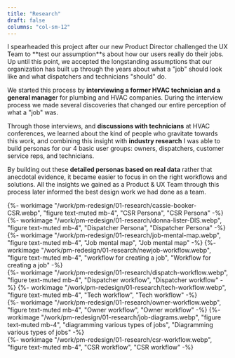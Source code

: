 ```yaml
---
title: "Research"
draft: false
columns: "col-sm-12"
---
```

<div class="container lg"><div class="row">
<div class="col col-12 col-sm-12 col-md-8 col-lg-7 mb-4">I spearheaded this project after our new Product Director challenged the UX Team to **test our assumption**s about how our users really do their jobs. Up until this point, we accepted the longstanding assumptions that our organization has built up through the years about what a "job" should look like and what dispatchers and technicians "should" do.

We started this process by **interviewing a former HVAC technician and  a general manage**r for plumbing and HVAC companies. During the interview process we made several discoveries that changed our entire perception of what a "job" was.

Through those interviews, and **discussions with technicians** at HVAC conferences, we learned about the kind of people who gravitate towards this work, and combining this insight with **industry research** I was able to build personas for our 4 basic user groups: owners, dispatchers, customer service reps, and technicians.

By building out these **detailed personas based on real data** rather that anecdotal evidence, it became easier to focus in on the right workflows and solutions. All the insights we gained as a Product &  UX Team through this process later informed the best design work we had done as a team.
</div>
<div class="col mt-1">
  {%- workimage "/work/pm-redesign/01-research/cassie-booker-CSR.webp", "figure text-muted mb-4", "CSR Persona", "CSR Persona"  -%}
</div>
<div class="col mt-1">
  {%- workimage "/work/pm-redesign/01-research/donna-lister-DIS.webp", "figure text-muted mb-4", "Dispatcher Persona", "Dispatcher Persona"  -%}
</div>
</div></div>

<div class="container lg"><div class="row">
<div class="col col-sm-6 col-md-3">
     {%- workimage "/work/pm-redesign/01-research/job-mental-map.webp", "figure text-muted mb-4", "Job mental map", "Job mental map"  -%}
     {%- workimage "/work/pm-redesign/01-research/newjob-workflow.webp", "figure text-muted mb-4", "workflow for creating a job", "Workflow for creating a job"  -%}
</div>
<div class="col col-sm-6 col-md-3">
    {%- workimage "/work/pm-redesign/01-research/dispatch-workflow.webp", "figure text-muted mb-4", "Dispatcher workflow", "Dispatcher workflow"  -%}
    {%- workimage "/work/pm-redesign/01-research/tech-workflow.webp", "figure text-muted mb-4", "Tech workflow", "Tech workflow"  -%}
</div>
<div class="col col-sm-6 col-md-3">
    {%- workimage "/work/pm-redesign/01-research/owner-workflow.webp", "figure text-muted mb-4", "Owner workflow", "Owner workflow"  -%}
    {%- workimage "/work/pm-redesign/01-research/job-diagrams.webp", "figure text-muted mb-4", "diagramming various types of jobs", "Diagramming various types of jobs"  -%}
</div>
<div class="col col-sm-6 col-md-3">
    {%- workimage "/work/pm-redesign/01-research/csr-workflow.webp", "figure text-muted mb-4", "CSR workflow", "CSR workflow"  -%}
</div>
</div></div>

